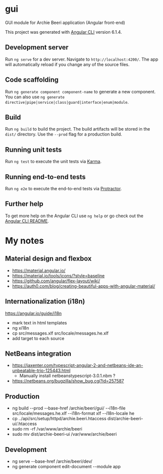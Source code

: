 # gui
GUI module for Archie Beeri application (Angular front-end)

This project was generated with [Angular CLI](https://github.com/angular/angular-cli) version 6.1.4.

## Development server

Run `ng serve` for a dev server. Navigate to `http://localhost:4200/`. The app will automatically reload if you change any of the source files.

## Code scaffolding

Run `ng generate component component-name` to generate a new component. You can also use `ng generate directive|pipe|service|class|guard|interface|enum|module`.

## Build

Run `ng build` to build the project. The build artifacts will be stored in the `dist/` directory. Use the `--prod` flag for a production build.

## Running unit tests

Run `ng test` to execute the unit tests via [Karma](https://karma-runner.github.io).

## Running end-to-end tests

Run `ng e2e` to execute the end-to-end tests via [Protractor](http://www.protractortest.org/).

## Further help

To get more help on the Angular CLI use `ng help` or go check out the [Angular CLI README](https://github.com/angular/angular-cli/blob/master/README.md).

# My notes

## Material design and flexbox
* https://material.angular.io/
* https://material.io/tools/icons/?style=baseline
* https://github.com/angular/flex-layout/wiki/
* https://auth0.com/blog/creating-beautiful-apps-with-angular-material/

## Internationalization (i18n)
https://angular.io/guide/i18n
* mark text in html templates
* ng xi18n
* cp src/messages.xlf src/locale/messages.he.xlf
* add target to each source

## NetBeans integration
* https://jaxenter.com/typescript-angular-2-and-netbeans-ide-an-unbeatable-trio-125443.html
  * Manually install netbeanstypescript-3.0.1.nbm ?
* https://netbeans.org/bugzilla/show_bug.cgi?id=257587

## Production
* ng build --prod --base-href /archie/beeri/gui/ --i18n-file src/locale/messages.he.xlf --i18n-format xlf --i18n-locale he
* cp ../api/src/setup/httpd/archie.beeri.htaccess dist/archie-beeri-ui/.htaccess
* sudo rm -rf /var/www/archie/beeri
* sudo mv dist/archie-beeri-ui /var/www/archie/beeri

## Development
* ng serve --base-href /archie/beeri/dev/
* ng generate component edit-document --module app
